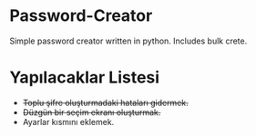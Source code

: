 # Password-Creator
Simple password creator written in python. Includes bulk crete.


# Yapılacaklar Listesi
- ~~Toplu şifre oluşturmadaki hataları gidermek.~~
- ~~Düzgün bir seçim ekranı oluşturmak.~~
- Ayarlar kısmını eklemek.
